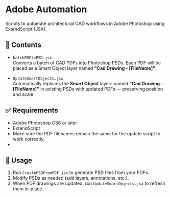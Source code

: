 # Adobe Automation

Scripts to automate architectural CAD workflows in Adobe Photoshop using ExtendScript (JSX).

## 📂 Contents

- `batchPDFtoPSD.jsx`  
  Converts a batch of CAD PDFs into Photoshop PSDs. Each PDF will be placed as a Smart Object layer named **"Cad Drawing - [FileName]"**.

- `UpdateSmartObjects.jsx`  
  Automatically replaces the **Smart Object** layers named **"Cad Drawing - [FileName]"** in existing PSDs with updated PDFs — preserving position and scale.

## ✅ Requirements

- Adobe Photoshop CS6 or later 
- ExtendScript 
- Make sure the PDF filenames remain the same for the update script to work correctly.
- 
## 🔧 Usage

1. Run `CreatePSDFromPDF.jsx` to generate PSD files from your PDFs.
2. Modify PSDs as needed (add layers, annotations, etc.).
3. When PDF drawings are updated, run `UpdateSmartObjects.jsx` to refresh them in-place.

